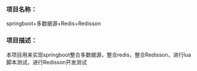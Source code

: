 ### 项目名称：  
springboot+多数据源+Redis+Redisson

### 项目描述：  
本项目用来实现springboot整合多数据源，整合redis，整合Redisson，进行lua脚本测试，进行Redisson开发测试